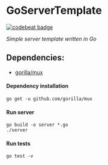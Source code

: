 # GoServerTemplate

[![codebeat badge](https://codebeat.co/badges/9ecb25b4-c1d6-4ce3-a84a-7f5fc1d363a0)](https://codebeat.co/projects/github-com-siddhantagarwal-goservertemplate-master)

*Simple server template written in Go*

## Dependencies:
* [gorilla/mux](https://github.com/gorilla/mux)

#### Dependency installation

```
go get -u github.com/gorilla/mux
```

#### Run server
```
go build -o server *.go
./server
```

#### Run tests
```
go test -v


```